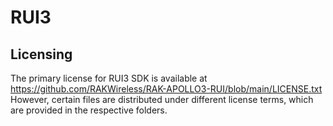 RUI3
==========
Licensing
--------
The primary license for RUI3 SDK is available at https://github.com/RAKWireless/RAK-APOLLO3-RUI/blob/main/LICENSE.txt However, certain files are distributed under different license terms, which are provided in the respective folders.
